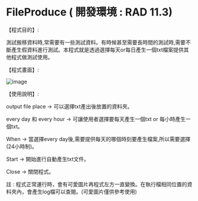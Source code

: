# FileProduce ( 開發環境 : RAD 11.3)
【程式目的】:

測試搬移資料時,常需要有一些測試資料。有時候甚至需要長時間的測試時,需要不斷產生假資料進行測試。本程式就是透過選擇每天or每日產生一個txt檔案提供其他程式做測試使用。

【程式畫面】:

![image](https://github.com/TankChung/FileProduce/assets/114731281/a0d7954c-21cd-4c73-9578-5dc909e5a228)

【使用說明】:

output file place -> 可以選擇txt產出後放置的資料夾。

every day 和 every hour -> 可讓使用者選擇要每天產生一個txt or 每小時產生一個txt。

When -> 當選擇every day後,需要提供每天的哪個時刻要產生檔案,所以需要選擇(24小時制)。

Start -> 開始進行自動產生txt文件。

Close -> 關閉程式。

註 : 程式正常運行時，會有可愛圖片再程式左方一直變換。在執行檔相同位置的資料夾內，會產生log檔可以查閱。(可愛圖片僅供參考使用)
